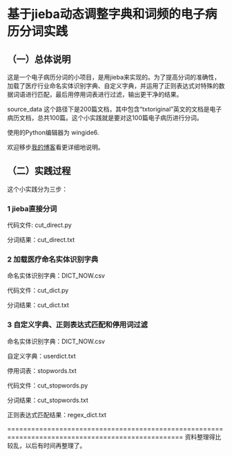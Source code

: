 # 基于jieba动态调整字典和词频的电子病历分词实践

## （一）总体说明

这是一个电子病历分词的小项目，是用jieba来实现的。为了提高分词的准确性，加载了医疗行业命名实体识别字典、自定义字典，并运用了正则表达式对特殊的数据词语进行匹配，最后用停用词表进行过滤，输出更干净的结果。

source_data 这个路径下是200篇文档，其中包含“txtoriginal”英文的文档是电子病历文档，总共100篇。这个小实践就是要对这100篇电子病历进行分词。

使用的Python编辑器为 wingide6.

欢迎移步[我的博客]()看更详细地说明。

## （二）实践过程

这个小实践分为三步：

### 1 jieba直接分词

代码文件: cut_direct.py

分词结果：cut_direct.txt

### 2 加载医疗命名实体识别字典

命名实体识别字典：DICT_NOW.csv

代码文件：cut_dict.py

分词结果：cut_dict.txt

### 3 自定义字典、正则表达式匹配和停用词过滤

命名实体识别字典：DICT_NOW.csv

自定义字典：userdict.txt

停用词表：stopwords.txt

代码文件：cut_stopwords.py

分词结果：cut_stopwords.txt

正则表达式匹配结果：regex_dict.txt

==================================================================================================
资料整理得比较乱，以后有时间再整理了。
